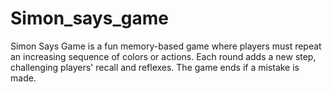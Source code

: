# Simon_says_game
Simon Says Game is a fun memory-based game where players must repeat an increasing sequence of colors or actions. Each round adds a new step, challenging players' recall and reflexes. The game ends if a mistake is made.
